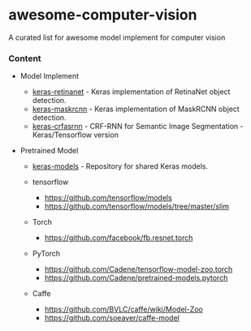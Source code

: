 # awesome-computer-vision
A curated list for awesome model implement for computer vision

### Content
- Model Implement
  - [keras-retinanet](https://github.com/fizyr/keras-retinanet) - Keras implementation of RetinaNet object detection.
  - [keras-maskrcnn](https://github.com/fizyr/keras-maskrcnn) - Keras implementation of MaskRCNN object detection.
  - [keras-crfasrnn](https://github.com/sadeepj/crfasrnn_keras) - CRF-RNN for Semantic Image Segmentation - Keras/Tensorflow version
  
- Pretrained Model
  - [keras-models](https://github.com/fizyr/keras-models) - Repository for shared Keras models.
  
  - tensorflow
    - https://github.com/tensorflow/models 
    - https://github.com/tensorflow/models/tree/master/slim

  - Torch
    - https://github.com/facebook/fb.resnet.torch

  - PyTorch
    - https://github.com/Cadene/tensorflow-model-zoo.torch 
    - https://github.com/Cadene/pretrained-models.pytorch

  - Caffe
    - https://github.com/BVLC/caffe/wiki/Model-Zoo 
    - https://github.com/soeaver/caffe-model
